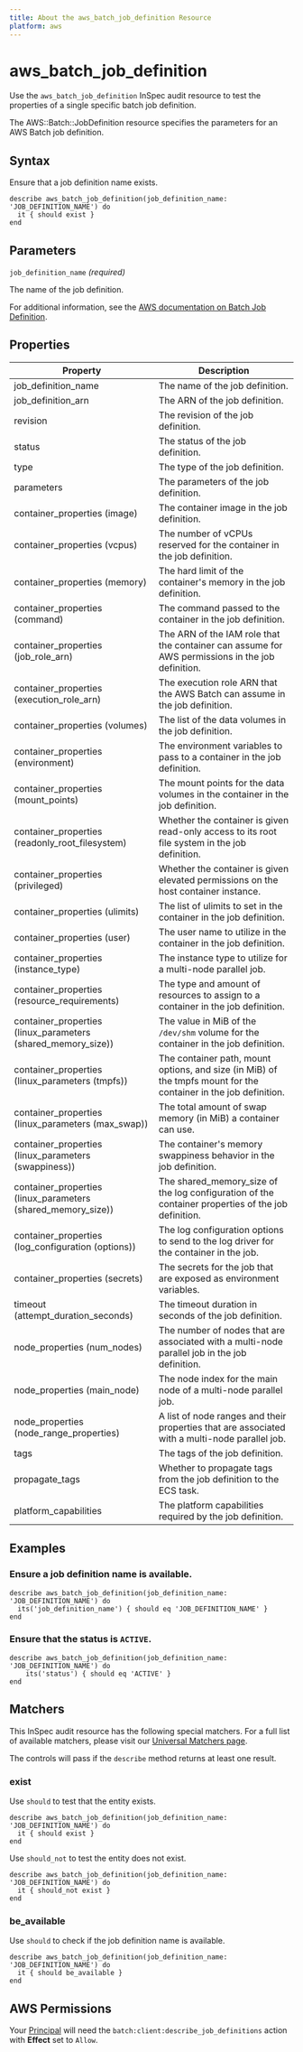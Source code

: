 ```yaml
---
title: About the aws_batch_job_definition Resource
platform: aws
---
```


# aws\_batch\_job\_definition

Use the `aws_batch_job_definition` InSpec audit resource to test the properties of a single specific batch job definition.

The AWS::Batch::JobDefinition resource specifies the parameters for an AWS Batch job definition.

## Syntax

Ensure that a job definition name exists.

    describe aws_batch_job_definition(job_definition_name: 'JOB_DEFINITION_NAME') do
      it { should exist }
    end

## Parameters

`job_definition_name` _(required)_

The name of the job definition.

For additional information, see the [AWS documentation on Batch Job Definition](https://docs.aws.amazon.com/AWSCloudFormation/latest/UserGuide/aws-resource-batch-jobdefinition.html).

## Properties

| Property | Description|
| --- | --- |
| job_definition_name | The name of the job definition. |
| job_definition_arn | The ARN of the job definition. |
| revision | The revision of the job definition. |
| status | The status of the job definition. |
| type | The type of the job definition. |
| parameters | The parameters of the job definition. |
| container_properties (image) | The container image in the job definition. |
| container_properties (vcpus) | The number of vCPUs reserved for the container in the job definition. |
| container_properties (memory) | The hard limit of the container's memory in the job definition. |
| container_properties (command) | The command passed to the container in the job definition. |
| container_properties (job_role_arn) | The ARN of the IAM role that the container can assume for AWS permissions in the job definition. |
| container_properties (execution_role_arn) | The execution role ARN that the AWS Batch can assume in the job definition. |
| container_properties (volumes) | The list of the data volumes in the job definition. |
| container_properties (environment) | The environment variables to pass to a container in the job definition. |
| container_properties (mount_points) | The mount points for the data volumes in the container in the job definition. |
| container_properties (readonly_root_filesystem) | Whether the container is given read-only access to its root file system in the job definition. |
| container_properties (privileged) | Whether the container is given elevated permissions on the host container instance. |
| container_properties (ulimits) | The list of ulimits to set in the container in the job definition. |
| container_properties (user) | The user name to utilize in the container in the job definition. |
| container_properties (instance_type) | The instance type to utilize for a multi-node parallel job. |
| container_properties (resource_requirements) | The type and amount of resources to assign to a container in the job definition. |
| container_properties (linux_parameters (shared_memory_size)) | The value in MiB of the `/dev/shm` volume for the container in the job definition. |
| container_properties (linux_parameters (tmpfs)) | The container path, mount options, and size (in MiB) of the tmpfs mount for the container in the job definition. |
| container_properties (linux_parameters (max_swap)) | The total amount of swap memory (in MiB) a container can use. |
| container_properties (linux_parameters (swappiness)) | The container's memory swappiness behavior in the job definition. |
| container_properties (linux_parameters (shared_memory_size)) | The shared_memory_size of the log configuration of the container properties of the job definition. |
| container_properties (log_configuration (options)) | The log configuration options to send to the log driver for the container in the job. |
| container_properties (secrets) | The secrets for the job that are exposed as environment variables. |
| timeout (attempt_duration_seconds) | The timeout duration in seconds of the job definition. |
| node_properties (num_nodes) | The number of nodes that are associated with a multi-node parallel job in the job definition. |
| node_properties (main_node) | The node index for the main node of a multi-node parallel job. |
| node_properties (node_range_properties) | A list of node ranges and their properties that are associated with a multi-node parallel job.  |
| tags | The tags of the job definition. |
| propagate_tags | Whether to propagate tags from the job definition to the ECS task. |
| platform_capabilities | The platform capabilities required by the job definition. |

## Examples

### Ensure a job definition name is available.

    describe aws_batch_job_definition(job_definition_name: 'JOB_DEFINITION_NAME') do
      its('job_definition_name') { should eq 'JOB_DEFINITION_NAME' }
    end

### Ensure that the status is `ACTIVE`.

    describe aws_batch_job_definition(job_definition_name: 'JOB_DEFINITION_NAME') do
        its('status') { should eq 'ACTIVE' }
    end

## Matchers

This InSpec audit resource has the following special matchers. For a full list of available matchers, please visit our [Universal Matchers page](https://www.inspec.io/docs/reference/matchers/).

The controls will pass if the `describe` method returns at least one result.

### exist

Use `should` to test that the entity exists.

    describe aws_batch_job_definition(job_definition_name: 'JOB_DEFINITION_NAME') do
      it { should exist }
    end

Use `should_not` to test the entity does not exist.

    describe aws_batch_job_definition(job_definition_name: 'JOB_DEFINITION_NAME') do
      it { should_not exist }
    end

### be_available

Use `should` to check if the job definition name is available.

    describe aws_batch_job_definition(job_definition_name: 'JOB_DEFINITION_NAME') do
      it { should be_available }
    end

## AWS Permissions

Your [Principal](https://docs.aws.amazon.com/IAM/latest/UserGuide/intro-structure.html#intro-structure-principal) will need the `batch:client:describe_job_definitions` action with **Effect** set to `Allow`.